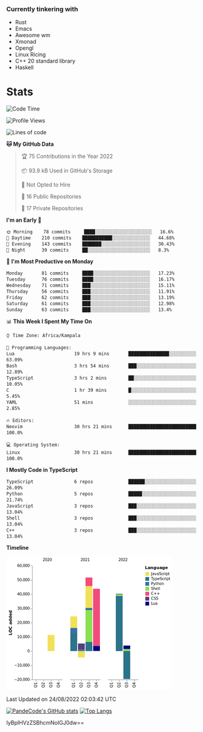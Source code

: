 ### Currently tinkering with
 - Rust
 - Emacs
 - Awesome wm
 - Xmonad
 - Opengl
 - Linux Ricing
 - C++ 20 standard library
 - Haskell

# Stats
<!--START_SECTION:waka-->
![Code Time](http://img.shields.io/badge/Code%20Time-309%20hrs%2017%20mins-blue)

![Profile Views](http://img.shields.io/badge/Profile%20Views-0-blue)

![Lines of code](https://img.shields.io/badge/From%20Hello%20World%20I%27ve%20Written-155%20Thousand%20lines%20of%20code-blue)

**🐱 My GitHub Data** 

> 🏆 75 Contributions in the Year 2022
 > 
> 📦 93.9 kB Used in GitHub's Storage 
 > 
> 🚫 Not Opted to Hire
 > 
> 📜 16 Public Repositories 
 > 
> 🔑 17 Private Repositories  
 > 
**I'm an Early 🐤** 

```text
🌞 Morning    78 commits     ████░░░░░░░░░░░░░░░░░░░░░   16.6% 
🌆 Daytime    210 commits    ███████████░░░░░░░░░░░░░░   44.68% 
🌃 Evening    143 commits    ███████░░░░░░░░░░░░░░░░░░   30.43% 
🌙 Night      39 commits     ██░░░░░░░░░░░░░░░░░░░░░░░   8.3%

```
📅 **I'm Most Productive on Monday** 

```text
Monday       81 commits     ████░░░░░░░░░░░░░░░░░░░░░   17.23% 
Tuesday      76 commits     ████░░░░░░░░░░░░░░░░░░░░░   16.17% 
Wednesday    71 commits     ███░░░░░░░░░░░░░░░░░░░░░░   15.11% 
Thursday     56 commits     ███░░░░░░░░░░░░░░░░░░░░░░   11.91% 
Friday       62 commits     ███░░░░░░░░░░░░░░░░░░░░░░   13.19% 
Saturday     61 commits     ███░░░░░░░░░░░░░░░░░░░░░░   12.98% 
Sunday       63 commits     ███░░░░░░░░░░░░░░░░░░░░░░   13.4%

```


📊 **This Week I Spent My Time On** 

```text
⌚︎ Time Zone: Africa/Kampala

💬 Programming Languages: 
Lua                      19 hrs 9 mins       ███████████████░░░░░░░░░░   63.09% 
Bash                     3 hrs 54 mins       ███░░░░░░░░░░░░░░░░░░░░░░   12.89% 
TypeScript               3 hrs 2 mins        ██░░░░░░░░░░░░░░░░░░░░░░░   10.05% 
C                        1 hr 39 mins        █░░░░░░░░░░░░░░░░░░░░░░░░   5.45% 
YAML                     51 mins             ░░░░░░░░░░░░░░░░░░░░░░░░░   2.85%

🔥 Editors: 
Neovim                   30 hrs 21 mins      █████████████████████████   100.0%

💻 Operating System: 
Linux                    30 hrs 21 mins      █████████████████████████   100.0%

```

**I Mostly Code in TypeScript** 

```text
TypeScript               6 repos             ██████░░░░░░░░░░░░░░░░░░░   26.09% 
Python                   5 repos             █████░░░░░░░░░░░░░░░░░░░░   21.74% 
JavaScript               3 repos             ███░░░░░░░░░░░░░░░░░░░░░░   13.04% 
Shell                    3 repos             ███░░░░░░░░░░░░░░░░░░░░░░   13.04% 
C++                      3 repos             ███░░░░░░░░░░░░░░░░░░░░░░   13.04%

```


**Timeline**

![Chart not found](https://raw.githubusercontent.com/PandeCode/PandeCode/main/charts/bar_graph.png) 


 Last Updated on 24/08/2022 02:03:42 UTC
<!--END_SECTION:waka-->
[![PandeCode's GitHub stats](https://github-readme-stats.vercel.app/api?username=PandeCode&theme=dracula&hide_border=true&show_icons=true)](https://github.com/anuraghazra/github-readme-stats)
[![Top Langs](https://github-readme-stats.vercel.app/api/top-langs/?username=PandeCode&layout=compact&theme=dracula&hide_border=true)](https://github.com/anuraghazra/github-readme-stats)

IyBpIHVzZSBhcmNoIGJ0dw==
